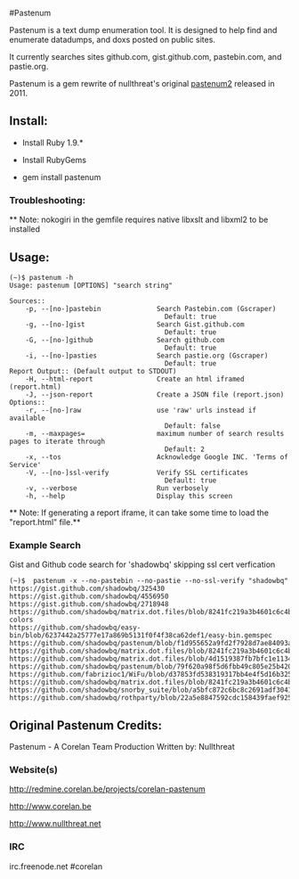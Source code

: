 #Pastenum

Pastenum is a text dump enumeration tool. It is designed to help find and enumerate datadumps, and doxs posted on public sites. 

It currently searches sites github.com, gist.github.com, pastebin.com, and pastie.org.

Pastenum is a gem rewrite of nullthreat's original [pastenum2](http://redmine.corelan.be/projects/corelan-pastenum) released in 2011. 

## Install:

* Install Ruby 1.9.* 

* Install RubyGems 

* gem install pastenum

### Troubleshooting: 

** Note: nokogiri in the gemfile requires native libxslt and libxml2 to be installed

## Usage:

```shell
(~)$ pastenum -h
Usage: pastenum [OPTIONS] "search string"

Sources::
    -p, --[no-]pastebin              Search Pastebin.com (Gscraper)
                                       Default: true
    -g, --[no-]gist                  Search Gist.github.com
                                       Default: true
    -G, --[no-]github                Search github.com
                                       Default: true
    -i, --[no-]pasties               Search pastie.org (Gscraper)
                                       Default: true
Report Output:: (Default output to STDOUT)
    -H, --html-report                Create an html iframed (report.html)
    -J, --json-report                Create a JSON file (report.json)
Options::
    -r, --[no-]raw                   use 'raw' urls instead if available
                                       Default: false
    -m, --maxpages=                  maximum number of search results pages to iterate through
                                       Default: 2
    -x, --tos                        Acknowledge Google INC. 'Terms of Service'
    -V, --[no-]ssl-verify            Verify SSL certificates
                                       Default: true
    -v, --verbose                    Run verbosely
    -h, --help                       Display this screen
```

** Note: If generating a report iframe, it can take some time to load the "report.html" file.**

### Example Search

Gist and Github code search for 'shadowbq' skipping ssl cert verfication

```shell
(~)$  pastenum -x --no-pastebin --no-pastie --no-ssl-verify "shadowbq"
https://gist.github.com/shadowbq/325430
https://gist.github.com/shadowbq/4556950
https://gist.github.com/shadowbq/2718948
https://github.com/shadowbq/matrix.dot.files/blob/8241fc219a3b4601c6c4b1a487441cf31e90916b/docs/README.vim-colors
https://github.com/shadowbq/easy-bin/blob/6237442a25777e17a869b5131f0f4f38ca62def1/easy-bin.gemspec
https://github.com/shadowbq/pastenum/blob/f1d955652a9fd2f7928d7ae84093aea4fc105f85/pastenum.gemspec
https://github.com/shadowbq/matrix.dot.files/blob/8241fc219a3b4601c6c4b1a487441cf31e90916b/home/.matrix/vim/.gitmodules
https://github.com/shadowbq/matrix.dot.files/blob/4d1519387fb7bfc1e1134c179fe372f232e30cba/home/.gitconfig
https://github.com/shadowbq/pastenum/blob/79f620a98f5d6fbb49c805e25b4206fa70429929/README.md
https://github.com/fabrizioc1/WiFu/blob/d37853fd538319317bb4e4f5d16b3255501b76d1/Gemfile
https://github.com/shadowbq/matrix.dot.files/blob/8241fc219a3b4601c6c4b1a487441cf31e90916b/home/.ssh/config
https://github.com/shadowbq/snorby_suite/blob/a5bfc872c6bc8c2691adf3041fa821dadbec233b/snorby_suite.gemspec
https://github.com/shadowbq/rothparty/blob/22a5e8847592cdc158439faef925ca2a07bb0e4d/rothparty.gemspec

```


## Original Pastenum Credits: 

Pastenum - A Corelan Team Production
Written by: Nullthreat

### Website(s)

http://redmine.corelan.be/projects/corelan-pastenum

http://www.corelan.be

http://www.nullthreat.net

### IRC

irc.freenode.net #corelan

